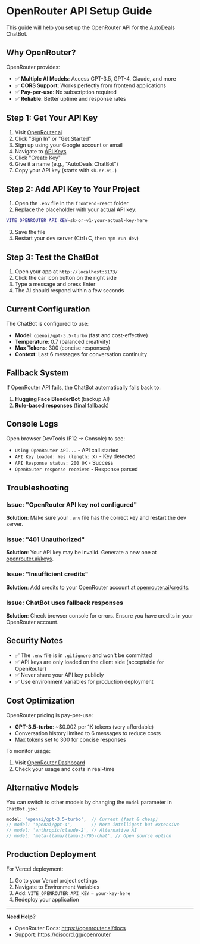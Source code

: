 # OpenRouter API Setup Guide

This guide will help you set up the OpenRouter API for the AutoDeals ChatBot.

## Why OpenRouter?

OpenRouter provides:
- ✅ **Multiple AI Models**: Access GPT-3.5, GPT-4, Claude, and more
- ✅ **CORS Support**: Works perfectly from frontend applications
- ✅ **Pay-per-use**: No subscription required
- ✅ **Reliable**: Better uptime and response rates

## Step 1: Get Your API Key

1. Visit [OpenRouter.ai](https://openrouter.ai/)
2. Click "Sign In" or "Get Started"
3. Sign up using your Google account or email
4. Navigate to [API Keys](https://openrouter.ai/keys)
5. Click "Create Key"
6. Give it a name (e.g., "AutoDeals ChatBot")
7. Copy your API key (starts with `sk-or-v1-`)

## Step 2: Add API Key to Your Project

1. Open the `.env` file in the `frontend-react` folder
2. Replace the placeholder with your actual API key:

```bash
VITE_OPENROUTER_API_KEY=sk-or-v1-your-actual-key-here
```

3. Save the file
4. Restart your dev server (Ctrl+C, then `npm run dev`)

## Step 3: Test the ChatBot

1. Open your app at `http://localhost:5173/`
2. Click the car icon button on the right side
3. Type a message and press Enter
4. The AI should respond within a few seconds

## Current Configuration

The ChatBot is configured to use:
- **Model**: `openai/gpt-3.5-turbo` (fast and cost-effective)
- **Temperature**: 0.7 (balanced creativity)
- **Max Tokens**: 300 (concise responses)
- **Context**: Last 6 messages for conversation continuity

## Fallback System

If OpenRouter API fails, the ChatBot automatically falls back to:
1. **Hugging Face BlenderBot** (backup AI)
2. **Rule-based responses** (final fallback)

## Console Logs

Open browser DevTools (F12 → Console) to see:
- `Using OpenRouter API...` - API call started
- `API Key loaded: Yes (length: X)` - Key detected
- `API Response status: 200 OK` - Success
- `OpenRouter response received` - Response parsed

## Troubleshooting

### Issue: "OpenRouter API key not configured"
**Solution**: Make sure your `.env` file has the correct key and restart the dev server.

### Issue: "401 Unauthorized"
**Solution**: Your API key may be invalid. Generate a new one at [openrouter.ai/keys](https://openrouter.ai/keys).

### Issue: "Insufficient credits"
**Solution**: Add credits to your OpenRouter account at [openrouter.ai/credits](https://openrouter.ai/credits).

### Issue: ChatBot uses fallback responses
**Solution**: Check browser console for errors. Ensure you have credits in your OpenRouter account.

## Security Notes

- ✅ The `.env` file is in `.gitignore` and won't be committed
- ✅ API keys are only loaded on the client side (acceptable for OpenRouter)
- ✅ Never share your API key publicly
- ✅ Use environment variables for production deployment

## Cost Optimization

OpenRouter pricing is pay-per-use:
- **GPT-3.5-turbo**: ~$0.002 per 1K tokens (very affordable)
- Conversation history limited to 6 messages to reduce costs
- Max tokens set to 300 for concise responses

To monitor usage:
1. Visit [OpenRouter Dashboard](https://openrouter.ai/activity)
2. Check your usage and costs in real-time

## Alternative Models

You can switch to other models by changing the `model` parameter in `ChatBot.jsx`:

```javascript
model: 'openai/gpt-3.5-turbo',  // Current (fast & cheap)
// model: 'openai/gpt-4',       // More intelligent but expensive
// model: 'anthropic/claude-2', // Alternative AI
// model: 'meta-llama/llama-2-70b-chat', // Open source option
```

## Production Deployment

For Vercel deployment:
1. Go to your Vercel project settings
2. Navigate to Environment Variables
3. Add: `VITE_OPENROUTER_API_KEY` = `your-key-here`
4. Redeploy your application

---

**Need Help?** 
- OpenRouter Docs: https://openrouter.ai/docs
- Support: https://discord.gg/openrouter
